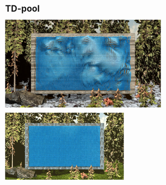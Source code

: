 # TD-pool

![png](https://raw.githubusercontent.com/GregFinger/TD-pool/master/images/pool.png)

![gif](https://raw.githubusercontent.com/GregFinger/TD-pool/master/images/pool.gif)